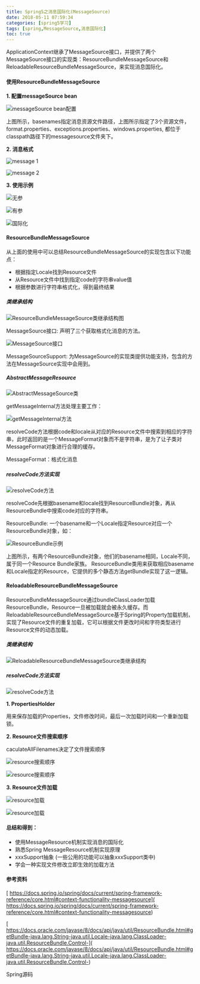 ```yaml
---
title: Spring5之消息国际化(MessageSource)
date: 2018-05-11 07:59:34
categories: [spring5学习]
tags: [spring,MessageSource,消息国际化]
toc: true
---
```


ApplicationContext继承了MessageSource接口，并提供了两个MessageSource接口的实现类：ResourceBundleMessageSource和ReloadableResourceBundleMessageSource，来实现消息国际化。
<!--more-->

#### 使用ResourceBundleMessageSource

**1. 配置messageSource bean**

![messageSource bean配置](/img/20180511/messageSource_bean配置.png)

上图所示，basenames指定消息资源文件路径，上图所示指定了3个资源文件，format.properties、exceptions.properties、windows.properties, 都位于classpath路径下的messagesource文件夹下。

**2. 消息格式**

![message 1](/img/20180511/message_format.png)

![message 2](/img/20180511/message_exception.png)

**3. 使用示例**

![无参](/img/20180511/message_use_without_param.png)

![有参](/img/20180511/message_use_param.png)

![国际化](/img/20180511/message_use_international.png)

#### ResourceBundleMessageSource
从上面的使用中可以总结ResourceBundleMessageSource的实现包含以下功能点：

* 根据指定Locale找到Resource文件
* 从Resource文件中找到指定code的字符串value值
* 根据参数进行字符串格式化，得到最终结果

##### 类继承结构

![ResourceBundleMessageSource类继承结构图](/img/20180511/bundle_class_inher.png)

MessageSource接口: 声明了三个获取格式化消息的方法。

![MessageSource接口](/img/20180511/messageSource_interface.png)

MessageSourceSupport:  为MessageSource的实现类提供功能支持，包含的方法在MessageSource实现中会用到。

##### AbstractMessageResource

![AbstractMessageSource类](/img/20180511/abstract_message_source.png)

getMessageInternal方法处理主要工作：

![getMessageInternal方法](/img/20180511/get_message_internal.png)

resolveCode方法根据code和locale从对应的Resource文件中搜索到相应的字符串，此时返回的是一个MessageFormat对象而不是字符串，是为了让子类对MessageFormat对象进行合理的缓存。

MessageFormat：格式化消息

##### resolveCode方法实现

![resolveCode方法](/img/20180511/resolve_code.png)

resolveCode先根据basename和locale找到ResourceBundle对象，再从ResourceBundle中搜索code对应的字符串。

ResourceBundle: 一个basename和一个Locale指定Resource对应一个ResourceBundle对象，如：

![ResourceBundle示例](/img/20180511/resource_bundle_format.png)

上图所示，有两个ResourceBundle对象，他们的basename相同，Locale不同，属于同一个Resource Bundle家族。
ResourceBundle类用来获取相应basename和Locale指定的Resource，它提供的多个静态方法getBundle实现了这一逻辑。

#### ReloadableResourceBundleMessageSource

ResourceBundleMessageSource通过bundleClassLoader加载ResourceBundle，Resource一旦被加载就会被永久缓存。而
ReloadableResourceBundleMessageSource基于Spring的Property加载机制，实现了Resource文件的重复加载，它可以根据文件更改时间和字符类型进行Resource文件的动态加载。

##### 类继承结构

![ReloadableResourceBundleMessageSource类继承结构](/img/20180511/ReloadableResourceBundle_class_inher.png)

##### resolveCode方法实现

![resolveCode方法](/img/20180511/reloadable_resolve_code.png)

**1. PropertiesHolder**

用来保存加载的Properties，文件修改时间，最后一次加载时间和一个重新加载锁。

**2. Resource文件搜索顺序**

caculateAllFilenames决定了文件搜索顺序

![resource搜索顺序](/img/20180511/resource_search_1.png)

![resource搜索顺序](/img/20180511/resource_search_2.png)

**3. Resource文件加载**

![resource加载](/img/20180511/resource_load1.png)

![resource加载](/img/20180511/resource_load2.png)

#### 总结和得到：

* 使用MessageResource机制实现消息的国际化
* 熟悉Spring MessageResource机制实现原理
* xxxSupport抽象 (一些公用的功能可以抽象xxxSupport类中)
* 学会一种实现文件修改立即生效的加载方法

#### 参考资料

[ https://docs.spring.io/spring/docs/current/spring-framework-reference/core.html#context-functionality-messagesource]( https://docs.spring.io/spring/docs/current/spring-framework-reference/core.html#context-functionality-messagesource)

[ https://docs.oracle.com/javase/8/docs/api/java/util/ResourceBundle.html#getBundle-java.lang.String-java.util.Locale-java.lang.ClassLoader-java.util.ResourceBundle.Control-]( https://docs.oracle.com/javase/8/docs/api/java/util/ResourceBundle.html#getBundle-java.lang.String-java.util.Locale-java.lang.ClassLoader-java.util.ResourceBundle.Control-)

Spring源码




